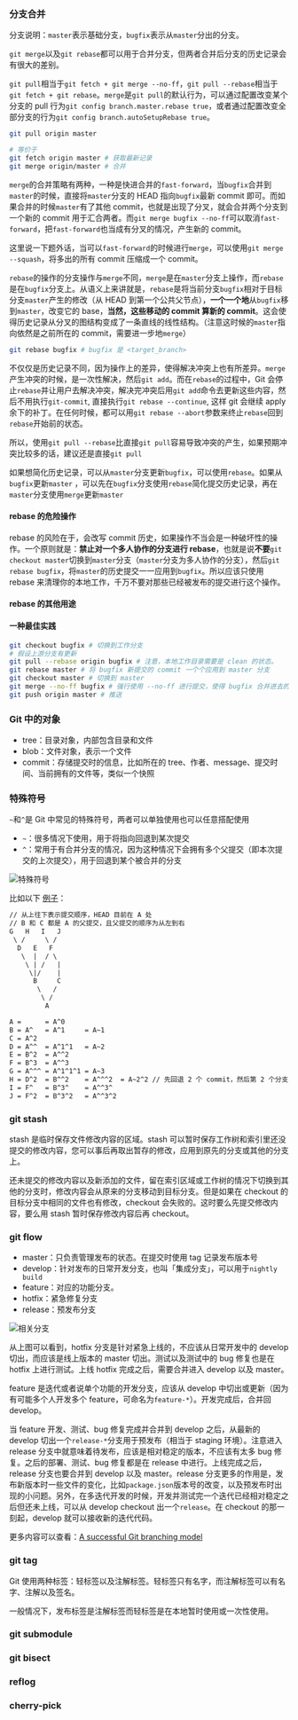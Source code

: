 ### 分支合并

分支说明：`master`表示基础分支，`bugfix`表示从`master`分出的分支。

`git merge`以及`git rebase`都可以用于合并分支，但两者合并后分支的历史记录会有很大的差别。

`git pull`相当于`git fetch + git merge --no-ff`，`git pull --rebase`相当于`git fetch + git rebase`。`merge`是`git pull`的默认行为，可以通过配置改变某个分支的 pull 行为`git config branch.master.rebase true`，或者通过配置改变全部分支的行为`git config branch.autoSetupRebase true`。

```bash
git pull origin master

# 等价于
git fetch origin master # 获取最新记录
git merge origin/master # 合并
```

`merge`的合并策略有两种，一种是快进合并的`fast-forward`，当`bugfix`合并到`master`的时候，直接将`master`分支的 HEAD 指向`bugfix`最新 commit 即可。而如果合并的时候`master`有了其他 commit，也就是出现了分叉，就会合并两个分支到一个新的 commit 用于汇合两者。而`git merge bugfix --no-ff`可以取消`fast-forward`，把`fast-forward`也当成有分叉的情况，产生新的 commit。

这里说一下题外话，当可以`fast-forward`的时候进行`merge`，可以使用`git merge --squash`，将多出的所有 commit 压缩成一个 commit。

`rebase`的操作的分支操作与`merge`不同，`merge`是在`master`分支上操作，而`rebase`是在`bugfix`分支上。从语义上来讲就是，`rebase`是将当前分支`bugfix`相对于目标分支`master`产生的修改（从 HEAD 到第一个公共父节点），**一个一个地**从`bugfix`移到`master`，改变它的 base，**当然，这些移动的 commit 算新的 commit**。这会使得历史记录从分叉的图结构变成了一条直线的线性结构。（注意这时候的`master`指向依然是之前所在的 commit，需要进一步地`merge`）

```bash
git rebase bugfix # bugfix 是 <target_branch>
```

不仅仅是历史记录不同，因为操作上的差异，使得解决冲突上也有所差异。`merge`产生冲突的时候，是一次性解决，然后`git add`。而在`rebase`的过程中，Git 会停止`rebase`并让用户去解决冲突，解决完冲突后用`git add`命令去更新这些内容，然后不用执行`git-commit`, 直接执行`git rebase --continue`, 这样 git 会继续 apply 余下的补丁。在任何时候，都可以用`git rebase --abort`参数来终止`rebase`回到`rebase`开始前的状态。

所以，使用`git pull --rebase`比直接`git pull`容易导致冲突的产生，如果预期冲突比较多的话，建议还是直接`git pull`

如果想简化历史记录，可以从`master`分支更新`bugfix`，可以使用`rebase`。如果从`bugfix`更新`master`
，可以先在`bugfix`分支使用`rebase`简化提交历史记录，再在`master`分支使用`merge`更新`master`

#### rebase 的危险操作

rebase 的风险在于，会改写 commit 历史，如果操作不当会是一种破坏性的操作。一个原则就是：**禁止对一个多人协作的分支进行 rebase**，也就是说**不要**`git checkout master`切换到`master`分支（`master`分支为多人协作的分支），然后`git rebase bugfix`，将`master`的历史提交一一应用到`bugfix`。所以应该只使用 rebase 来清理你的本地工作，千万不要对那些已经被发布的提交进行这个操作。

#### rebase 的其他用途

#### 一种最佳实践

```bash
git checkout bugfix # 切换到工作分支
# 假设上游分支有更新
git pull --rebase origin bugfix # 注意，本地工作目录需要是 clean 的状态。
git rebase master # 将 bugfix 新提交的 commit 一个个应用到 master 分支
git checkout master # 切换到 master
git merge --no-ff bugfix # 强行使用 --no-ff 进行提交，使得 bugfix 合并进去的有突出来的效果，而不是一条直线，方便后续定位
git push origin master # 推送
```

### Git 中的对象

- tree：目录对象，内部包含目录和文件
- blob：文件对象，表示一个文件
- commit：存储提交时的信息，比如所在的 tree、作者、message、提交时间、当前拥有的文件等，类似一个快照

### 特殊符号

`~`和`^`是 Git 中常见的特殊符号，两者可以单独使用也可以任意搭配使用

- `~`：很多情况下使用，用于将指向回退到某次提交
- `^`：常用于有合并分支的情况，因为这种情况下会拥有多个父提交（即本次提交的上次提交），用于回退到某个被合并的分支

![特殊符号](http://image.geekaholic.cn/20191024161059.png@0.8)

比如以下 [例子](https://stackoverflow.com/questions/2221658/whats-the-difference-between-head-and-head-in-git/2222920#2222920)：

```txt
// 从上往下表示提交顺序，HEAD 目前在 A 处
// B 和 C 都是 A 的父提交，且父提交的顺序为从左到右
G   H   I   J
 \ /     \ /
  D   E   F
   \  |  / \
    \ | /   |
     \|/    |
      B     C
       \   /
        \ /
         A

A =      = A^0
B = A^   = A^1     = A~1
C = A^2
D = A^^  = A^1^1   = A~2
E = B^2  = A^^2
F = B^3  = A^^3
G = A^^^ = A^1^1^1 = A~3
H = D^2  = B^^2    = A^^^2  = A~2^2 // 先回退 2 个 commit，然后第 2 个分支
I = F^   = B^3^    = A^^3^
J = F^2  = B^3^2   = A^^3^2
```
### git stash

stash 是临时保存文件修改内容的区域。stash 可以暂时保存工作树和索引里还没提交的修改内容，您可以事后再取出暂存的修改，应用到原先的分支或其他的分支上。

还未提交的修改内容以及新添加的文件，留在索引区域或工作树的情况下切换到其他的分支时，修改内容会从原来的分支移动到目标分支。但是如果在 checkout 的目标分支中相同的文件也有修改，checkout 会失败的。这时要么先提交修改内容，要么用 stash 暂时保存修改内容后再 checkout。

### git flow

- master：只负责管理发布的状态。在提交时使用 tag 记录发布版本号
- develop：针对发布的日常开发分支，也叫「集成分支」，可以用于`nightly build`
- feature：对应的功能分支。
- hotfix：紧急修复分支
- release：预发布分支

![相关分支](http://image.geekaholic.cn/20191024164339.png@0.8)

从上图可以看到，hotfix 分支是针对紧急上线的，不应该从日常开发中的 develop 切出，而应该是线上版本的 master 切出。测试以及测试中的 bug 修复也是在 hotfix 上进行测试。上线 hotfix 完成之后，需要合并进入 develop 以及 master。

feature 是迭代或者说单个功能的开发分支，应该从 develop 中切出或更新（因为有可能多个人开发多个 feature，可命名为`feature-*`）。开发完成后，合并回 develop。

当 feature 开发、测试、bug 修复完成并合并到 develop 之后，从最新的 develop 切出一个`release-*`分支用于预发布（相当于 staging 环境）。注意进入 release 分支中就意味着待发布，应该是相对稳定的版本，不应该有太多 bug 修复。之后的部署、测试、bug 修复都是在 release 中进行。上线完成之后，release 分支也要合并到 develop 以及 master。release 分支更多的作用是，发布新版本时一些文件的变化，比如`package.json`版本号的改变，以及预发布时出现的小问题。另外，在多迭代开发的时候，开发并测试完一个迭代已经相对稳定之后但还未上线，可以从 develop checkout 出一个`release`。在 checkout 的那一刻起，develop 就可以接收新的迭代代码。

更多内容可以查看：[A successful Git branching model](https://jiongks.name/blog/a-successful-git-branching-model/)

### git tag

Git 使用两种标签：轻标签以及注解标签。轻标签只有名字，而注解标签可以有名字、注解以及签名。

一般情况下，发布标签是注解标签而轻标签是在本地暂时使用或一次性使用。

### git submodule

### git bisect

### reflog

### cherry-pick
